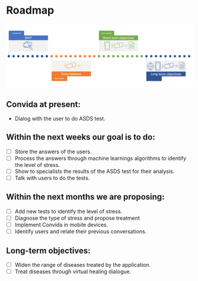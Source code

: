 # Roadmap

![Convida roadmap](/roadmap.PNG)

## Convida at present:

* Dialog with the user to do ASDS test.

## Within the next weeks our goal is to do:
- [ ] Store the answers of the users.
- [ ] Process the answers through machine learnings algorithms to identify the level of stress.
- [ ] Show to specialists the results of the ASDS test for their analysis.
- [ ] Talk with users to do the tests.

## Within the next months we are proposing:
- [ ] Add new tests to identify the level of stress.
- [ ] Diagnose the type of stress and propose treatment
- [ ] Implement Convida in mobile devices.
- [ ] Identify users and relate their previous conversations.

 ## Long-term objectives:
 - [ ] Widen the range of diseases treated by the application.
 - [ ] Treat diseases through virtual healing dialogue.
